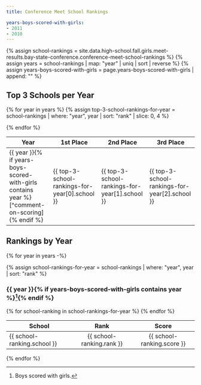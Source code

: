 ```yaml
---
title: Conference Meet School Rankings

years-boys-scored-with-girls:
- 2011
- 2010
---
```


<style type="text/css">
  .page__content table p, .page__content ul p {
    margin-bottom: 0em;
  }
</style>

[^comment-on-scoring]: Boys scored with girls.

{% assign school-rankings = site.data.high-school.fall.girls.meet-results.bay-state-conference.conference-meet-school-rankings %}
{% assign years = school-rankings | map: "year" | uniq | sort | reverse %}
{% assign years-boys-scored-with-girls = page.years-boys-scored-with-girls | append: "" %}

## Top 3 Schools per Year

<table>
<thead>
<tr>
  <th>Year</th>
  <th>1st Place</th>
  <th>2nd Place</th>
  <th>3rd Place</th>
</tr>
</thead>
<tbody>

{% for year in years %}
{% assign top-3-school-rankings-for-year = school-rankings | where: "year", year | sort: "rank" | slice: 0, 4 %}
<tr>
  <td markdown="1">
  {{ year }}{% if years-boys-scored-with-girls contains year %}[^comment-on-scoring]{% endif %}
  </td>
  <td>{{ top-3-school-rankings-for-year[0].school }}</td>
  <td>{{ top-3-school-rankings-for-year[1].school }}</td>
  <td>{{ top-3-school-rankings-for-year[2].school }}</td>
</tr>
{% endfor %}
</tbody>
</table>

## Rankings by Year

{% for year in years -%}

{% assign school-rankings-for-year = school-rankings | where: "year", year | sort: "rank" %}

### {{ year }}{% if years-boys-scored-with-girls contains year %}[^comment-on-scoring]{% endif %}

<table>
  <thead>
    <tr>
      <th>School</th>
      <th style="text-align: center;">Rank</th>
      <th style="text-align: center;">Score</th>
    </tr>
  </thead>
  <tbody>
    {% for school-ranking in school-rankings-for-year %}
      <tr>
        <td>{{ school-ranking.school }}</td>
        <td style="text-align: center;">{{ school-ranking.rank }}</td>
        <td style="text-align: center;">{{ school-ranking.score }}</td>
      </tr>
    {% endfor %}
  </tbody>
</table>

{% endfor %}

